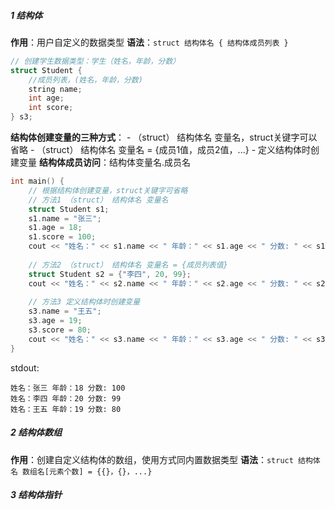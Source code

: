 ##### 1 结构体
**作用**：用户自定义的数据类型
**语法**：```struct 结构体名 { 结构体成员列表 } ```
```cpp
// 创建学生数据类型：学生（姓名，年龄，分数）
struct Student {
    //成员列表，(姓名，年龄，分数)
    string name;
    int age;
    int score;
} s3;
```
**结构体创建变量的三种方式**：
		- （struct） 结构体名 变量名，struct关键字可以省略
		- （struct） 结构体名 变量名 = {成员1值，成员2值，...}
		- 定义结构体时创建变量
**结构体成员访问**：结构体变量名.成员名
```cpp
int main() {    
    // 根据结构体创建变量，struct关键字可省略
    // 方法1 （struct） 结构体名 变量名
    struct Student s1;
    s1.name = "张三";
    s1.age = 18;
    s1.score = 100;
    cout << "姓名：" << s1.name << " 年龄：" << s1.age << " 分数: " << s1.score << endl;
    
    // 方法2 （struct） 结构体名 变量名 = {成员列表值}
    struct Student s2 = {"李四", 20, 99};
    cout << "姓名：" << s2.name << " 年龄：" << s2.age << " 分数: " << s2.score << endl;
    
    // 方法3 定义结构体时创建变量
    s3.name = "王五";
    s3.age = 19;
    s3.score = 80;
    cout << "姓名：" << s3.name << " 年龄：" << s3.age << " 分数: " << s3.score << endl;
}
```
stdout:
```
姓名：张三 年龄：18 分数: 100
姓名：李四 年龄：20 分数: 99
姓名：王五 年龄：19 分数: 80
```

##### 2 结构体数组
**作用**：创建自定义结构体的数组，使用方式同内置数据类型
**语法**：```struct 结构体名 数组名[元素个数] = {{}，{}，...}```


##### 3 结构体指针
